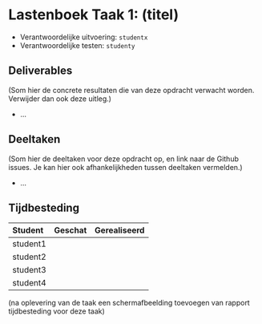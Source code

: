 # Lastenboek Taak 1: (titel)

* Verantwoordelijke uitvoering: `studentx`
* Verantwoordelijke testen: `studenty`

## Deliverables

(Som hier de concrete resultaten die van deze opdracht verwacht worden. Verwijder dan ook deze uitleg.)

* ...

## Deeltaken

(Som hier de deeltaken voor deze opdracht op, en link naar de Github issues. Je kan hier ook afhankelijkheden tussen deeltaken vermelden.)

* ...

## Tijdbesteding

| Student  | Geschat | Gerealiseerd |
| :---     |    ---: |         ---: |
| student1 |         |              |
| student2 |         |              |
| student3 |         |              |
| student4 |         |              |

(na oplevering van de taak een schermafbeelding toevoegen van rapport tijdbesteding voor deze taak)